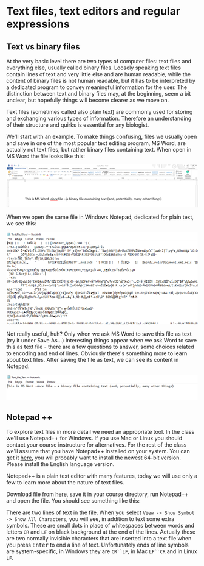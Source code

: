 # Text files, text editors and regular expressions

## Text vs binary files

At the very basic level there are two types of computer files: text files and everything else, usually called binary files. Loosely speaking text files contain lines of text and very little else and are human readable, while the content of binary files is not human readable, but it has to be interpreted by a dedicated program to convey meaningful information for the user. The distinction between text and binary files may, at the beginning, seem a bit unclear, but hopefully things will become clearer as we move on.

Text files (sometimes called also plain text) are commonly used for storing and exchanging various types of information. Therefore an understanding of their structure and quirks is essential for any biologist.

We'll start with an example.
To make things confusing, files we usually open and save in one of the most popular text editing program, MS Word, are actually not text files, but rather binary files containing text. When open in MS Word the file looks like this:

![Word-in-Word](text_Word_in_Word.png)

When we open the same file in Windows Notepad, dedicated for plain text, we see this:

![Word-in-Notepad](text_Word_in_Notepad.png)

Not really useful, huh?
Only when we ask MS Word to save this file as text (try it under Save As...)
Interesting things appear when we ask Word to save this as text file - there are a few questions to answer, some choices related to encoding and end of lines. Obviously there's something more to learn about text files. After saving the file as text, we can see its content in Notepad:

![Text-in_Notepad](text_Text_in_Notepad.png)

## Notepad ++
To explore text files in more detail we need an appropriate tool. In the class we'll use Notepad++ for Windows. If you use Mac or Linux you should contact your course instructure for alternatives. For the rest of the class we'll assume that you have Notepad++ installed on your system. You can get it [here](https://notepad-plus-plus.org/downloads/), you will probably want to install the newest 64-bit version. Please install the English language version.

Notepad++ is a plain text editor with many features, today we will use only a few to learn more about the nature of text files.

Download file from [here](https://www.dropbox.com/s/stfdyaudt0dg0lb/Text_file_01.txt?dl=0), save it in your course directory, run Notepad++ and open the file. You should see something like this:

There are two lines of text in the file. When you select `View -> Show Symbol -> Show All Characters`, you will see, in addition to text some extra symbols. These are small dots in place of whitespaces between words and letters `CR` and `LF` on black background at the end of the lines. Actually these are two normally invisible characters that are inserted into a text file when you press <kbd>Enter</kbd> to end a line of text. Unfortunately ends of line symbols are system-specific, in Windows they are `CR``LF`, in Mac `LF``CR` and in Linux `LF`.
